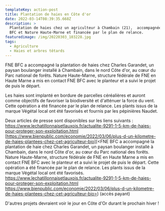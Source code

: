 ```yaml
---
templateKey: action-post
title: Plantation de haies en Côte d'or
date: 2022-03-14T08:39:35.668Z
description: >
  Plantation de haies chez un agriculteur à Chambain (21),  accompagnée par FNE
  BFC et Nature Haute-Marne et financée par le plan de relance.
featuredimage: /img/20220303_103228.jpg
tags:
  - Agriculture
  - Haies et arbres têtards
---
```

FNE BFC a accompagné la plantation de haies chez Charles Garandet, un paysan boulanger installé à Chambain, dans le nord Côte d'or, au cœur du Parc national de forêts. Nature Haute-Marne, structure fédérale de FNE en Haute Marne a mis en contact FNE BFC avec le planteur et a suivi le projet de puis le départ.

Les haies sont implanté en bordure de parcelles céréalières et auront comme objectifs de favoriser la biodiversité et d'atténuer la force du vent.
Cette opération a été financée par le plan de relance. Les plants issus de la marque Végétal local ont été favorisés et fournis par les pépinières Naudet. 

Deux articles de presse sont disponibles sur les liens suivants :
<https://www.lechatillonnaisetlauxois.fr/actualite-9291-1-5-km-de-haies-pour-proteger-son-exploitation.html>
[https://www.bienpublic.com/economie/2022/03/06/plus-d-un-kilometre-de-haies-plantees-chez-cet-agriculteur-bio](<FNE BFC a accompagné la plantation de haie chez Charles Garandet, un paysan boulanger installé à Chambain, dans le nord Côte d'or, au cœur du Parc national des forêts. Nature Haute-Marne, structure fédérale de FNE en Haute Marne a mis en contact FNE BFC avec le planteur et a suivi le projet de puis le départ. Cette opération a été financée par le plan de relance. Les plants issus de la marque Végétal local ont été favorisés. https://www.lechatillonnaisetlauxois.fr/actualite-9291-1-5-km-de-haies-pour-proteger-son-exploitation.html https://www.bienpublic.com/economie/2022/03/06/plus-d-un-kilometre-de-haies-plantees-chez-cet-agriculteur-bio>) (accès payant)

D'autres projets devraient voir le jour en Côte d'Or durant le prochain hiver !
